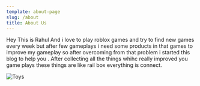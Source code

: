 ```yaml
---
template: about-page
slug: /about
title: About Us
---
```

Hey This is  Rahul And i love to play roblox games and try to find new games every week but after few gameplays i need some products in that games to improve my gameplay so after overcoming from that problem i started this blog to help you . After collecting all the things whihc really improved you game plays these things are like rail box everything is connect.

![Toys](/assets/vanessa-bucceri-gdirwiyama8-unsplash.jpg "Toys")